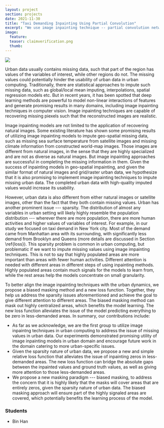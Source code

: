 ```yaml
---
layout: project
section: projects
date: 2021-11-30
title: "Taxi Demanding Inpainting Using Partial Convolution"
excerpt: "We use image inpainting technique -- partial convolution network, to inpaint raster taxi demand data in NYC."
image:
  feature:
  teaser: claimverification.png
  thumb:
---
```


<img class="teaser" src="{{ site.baseurl }}/images/claimverification.png">

Urban data usually contains missing data, such that part of the region has values of the variables of interest, while other regions do not. The missing values could potentially hinder the usability of urban data in urban computing. Traditionally, there are statistical approaches to impute such missing data, such as global/local mean imputing, interpolations, spatial regression models etc. But in recent years, it has been spotted that deep learning methods are powerful to model non-linear interactions of features and generate promising results in many domains, including image inpainting techniques in computer vision. Image inpainting techniques are capable of recovering missing piexels such that the reconstructed images are realistic.

Image inpainting models are not limited to the application of recovering natural images. Some existing literature has shown some promising results of utilizing image inpainting models to impute geo-spatial missing data, such as missing sea surface temperature from satellite images and missing climate information from constructed world-map images. Those images are different from natural images, in the sense that they are highly specialized and are not as diverse as natural images. But image inpainting approaches are successful in completing the missing information in them. Given the success of inpainting models in geo-spatial impainting, and given the similar format of natural images and grid/raster urban data, we hypothesize that it is also promising to implement image inpainting techniques to impute missing urban data. The completed urban data with high-quality imputed values would increase its usability.

However, urban data is also different from either natural images or satellite images, other than the fact that they both contain missing values. Urban has another prominent issue --- sparsity. The distribution of almost any variables in urban setting will likely highly resemble the population distribution --- wherever there are more population, there are more human activities and higher values of variables of interest. For example, in our study we focused on taxi demand in New York city. Most of the demand came from Manhattan area with its surrounding, with significantly less demand from Brooklyn and Queens (more details are discussed in Section \ref{loss}). This sparsity problem is common in urban computing, but problematic if we want to impute missing values using image impainting techniques. This is not to say that highly populated areas are more important than areas with fewer human activities. Different attention is needed with different areas in different steps of using inpainting methods. Highly populated areas contain much signals for the models to learn from, while the rest areas help the models concentrate on small granularity.

To better align the image inpainting techniques with the urban dynamics, we propose a biased masking method and a new loss function. Together, they help us address the sparsity issues aforementioned and achieve the goal to give different attention to different areas. The biased masking method can mask out highly centralized areas, which benefits the model learning. The new loss function alleviates the issue of the model predicting everything to be zero in less-demanded areas. In summary, our contributions include:
- As far as we acknowledge, we are the first group to utilize image inpaintng techniques in urban computing to address the issue of missing values in urban data. Our experiments demonstrated promising utility of image inpainting models in urban domain and encourage future work in the domain catering to more urban-specific issues.
- Given the sparsity nature of urban data, we propose a new and simple relative loss function that alleviates the issue of inpainting zeros in less-demanded areas. The new loss function can bridge the absolute gaps between the inpainted values and ground truth values, as well as giving more attention to those less-demanded areas. 
- We propose a new masking paradigm --- biased masking, to address the concern that it is highly likely that the masks will cover areas that are entirely zeros, given the sparsity nature of urban data. The biased masking approach will ensure part of the highly signaled areas are covered, which potentially benefits the learning process of the model.
    
### Students
* Bin Han

